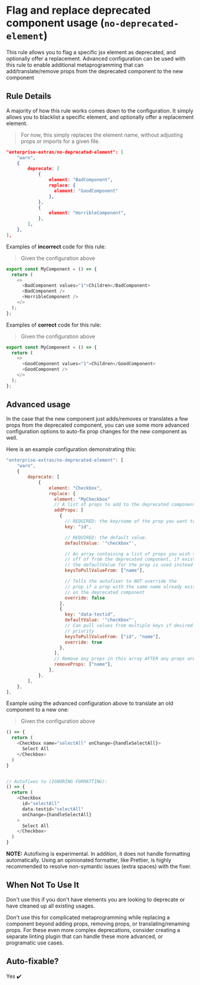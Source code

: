 # Flag and replace deprecated component usage (`no-deprecated-element`)

This rule allows you to flag a specific jsx element as deprecated, and optionally offer a replacement. Advanced configuration can be used with this rule to enable additional metaprogramming that can add/translate/remove props from the deprecated component to the new component

## Rule Details

A majority of how this rule works comes down to the configuration. It simply allows you to blacklist a specific element, and optionally offer a replacement element.

> For now, this simply replaces the element name, without adjusting props or imports for a given file. 

```json
"enterprise-extras/no-deprecated-element": [
    "warn",
    {
        deprecate: [
            {
                element: "BadComponent",
                replace: {
                  element: "GoodComponent"
                },
            },
            {
                element: "HorribleComponent",
            },
        ],
    },
],
```

Examples of **incorrect** code for this rule:
> Given the configuration above

```typescript
export const MyComponent = () => {
  return (
    <>
      <BadComponent values="1">Children</BadComponent>
      <BadComponent />
      <HorribleComponent />
    </>
  );
};
```

Examples of **correct** code for this rule:
> Given the configuration above

```typescript
export const MyComponent = () => {
  return (
    <>
      <GoodComponent values="1">Children</GoodComponent>
      <GoodComponent />
    </>
  );
};
```

## Advanced usage
In the case that the new component just adds/removes or translates a few props from the deprecated component, you can use some more advanced configuration options to auto-fix prop changes for the new component as well.

Here is an example configuration demonstrating this:
```javascript
"enterprise-extras/no-deprecated-element": [
    "warn",
    {
        deprecate: [
            {
                element: "Checkbox",
                replace: {
                  element: "MyCheckbox"
                  // A list of props to add to the deprecated component when autofixing
                  addProps: [
                    {
                      // REQUIRED: the key/name of the prop you want to add when
                      key: "id",

                      // REQUIRED: the default value.
                      defaultValue: '"checkbox"',

                      // An array containing a list of props you wish to pull the value
                      // off of from the deprecated component, if exists. Otherwise,
                      // the defaultValue for the prop is used instead
                      keysToPullValueFrom: ["name"],

                      // Tells the autofixer to NOT override the
                      // prop if a prop with the same name already exists
                      // on the deprecated component 
                      override: false
                    },
                    {
                      key: "data-testid",
                      defaultValue: '"checkbox"',
                      // Can pull values from multiple keys if desired in order of
                      // priority
                      keysToPullValueFrom: ["id", "name"],
                      override: true
                    },
                  ],
                  // Remove any props in this array AFTER any props are added
                  removeProps: ["name"],
                },
            },
        ],
    },
],
```
Example using the advanced configuration above to translate an old component to a new one:
> Given the configuration above
```typescript
() => {
  return (
    <Checkbox name="selectAll" onChange={handleSelectAll}>
      Select All
    </Checkbox>
  )
}


// Autofixes to (IGNORING FORMATTING):
() => {
  return (
    <Checkbox
      id="selectAll"
      data-testid="selectAll"
      onChange={handleSelectAll}
    >
      Select All
    </Checkbox>
  )
}
```

**NOTE:** Autofixing is experimental. In addition, it does not handle formatting automatically. Using an opinionated formatter, like Prettier, is highly recommended to resolve non-symantic issues (extra spaces) with the fixer.

## When Not To Use It

Don't use this if you don't have elements you are looking to deprecate or have cleaned up all existing usages.

Don't use this for complicated metaprogramming while replacing a component beyond adding props, removing props, or translating/renaming props. For these even more complex deprecations, consider creating a separate linting plugin that can handle these more advanced, or programatic use cases.
## Auto-fixable?

Yes ✔️
